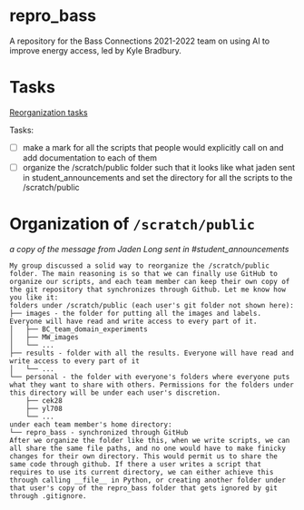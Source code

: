 # repro_bass

A repository for the Bass Connections 2021-2022 team on using AI to improve energy access, led by Kyle Bradbury.

# Tasks

[Reorganization tasks](https://docs.google.com/document/d/1nz_8KgZ67tHIYThxB4SnqBi43qTSxwanSBCCPWtvC1I/edit)

Tasks: 
- [ ] make a mark for all the scripts that people would explicitly call on and add documentation to each of them
- [ ] organize the /scratch/public folder such that it looks like what jaden sent in student_announcements and set the directory for all the scripts to the /scratch/public

# Organization of `/scratch/public`

*a copy of the message from Jaden Long sent in #student_announcements*
```
My group discussed a solid way to reorganize the /scratch/public folder. The main reasoning is so that we can finally use GitHub to organize our scripts, and each team member can keep their own copy of the git repository that synchronizes through Github. Let me know how you like it:
folders under /scratch/public (each user's git folder not shown here):
├── images - the folder for putting all the images and labels. Everyone will have read and write access to every part of it.
│   ├── BC_team_domain_experiments
│   ├── MW_images
│   └── ...
├── results - folder with all the results. Everyone will have read and write access to every part of it
│   └── ...
└── personal - the folder with everyone's folders where everyone puts what they want to share with others. Permissions for the folders under this directory will be under each user's discretion.
    ├── cek28
    ├── yl708
    └── ...
under each team member's home directory:
└── repro_bass - synchronized through GitHub
After we organize the folder like this, when we write scripts, we can all share the same file paths, and no one would have to make finicky changes for their own directory. This would permit us to share the same code through github. If there a user writes a script that requires to use its current directory, we can either achieve this through calling __file__ in Python, or creating another folder under that user's copy of the repro_bass folder that gets ignored by git through .gitignore.
```
